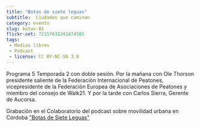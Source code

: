```yaml
---
title: "Botas de siete leguas"
subtitle:  Ciudades que caminan
category: evento
slug: botas-01
flickr-set: 72157632241674585
tags:
 - Medios libres
 - Podcast
 - license: CC BY-NC-SA 3.0
---
```

Programa 5 Temporada 2 con doble sesión. Por la mañana con Ole Thorson presidente saliente de la Federación Internacional de Peatones, vicepresidente de la Federación Europea de Asociaciones de Peatones y miembro del consejo de Walk21. Y por la tarde con Carlos Sierra, Gerente de Aucorsa.

Grabación en el Colaboratorio del podcast sobre movilidad urbana en Córdoba ["Botas de Siete Leguas"](http://www.ivoox.com/podcast-podcast-programa-botas-siete-leguas_sq_f111311_1.html)

